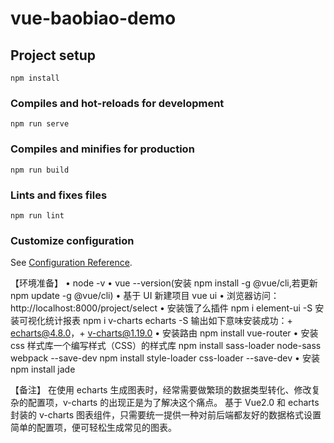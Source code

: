 # vue-baobiao-demo

## Project setup

```
npm install
```

### Compiles and hot-reloads for development

```
npm run serve
```

### Compiles and minifies for production

```
npm run build
```

### Lints and fixes files

```
npm run lint
```

### Customize configuration

See [Configuration Reference](https://cli.vuejs.org/config/).

【环境准备】
• node -v
• vue --version(安装 npm install -g @vue/cli,若更新 npm update -g @vue/cli)
• 基于 UI 新建项目 vue ui
• 浏览器访问：http://localhost:8000/project/select
• 安装饿了么插件 npm i element-ui -S
安装可视化统计报表 npm i v-charts echarts -S
输出如下意味安装成功：+ echarts@4.8.0，+ v-charts@1.19.0
• 安装路由 npm install vue-router
• 安装 css 样式库一个编写样式（CSS）的样式库
npm install sass-loader node-sass webpack --save-dev
npm install style-loader css-loader --save-dev
• 安装 npm install jade

【备注】
在使用 echarts 生成图表时，经常需要做繁琐的数据类型转化、修改复杂的配置项，v-charts 的出现正是为了解决这个痛点。
基于 Vue2.0 和 echarts 封装的 v-charts 图表组件，只需要统一提供一种对前后端都友好的数据格式设置简单的配置项，便可轻松生成常见的图表。
